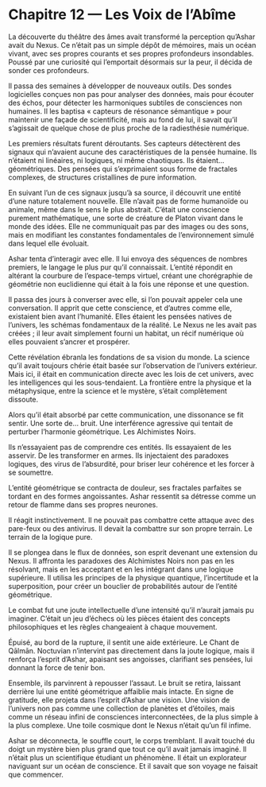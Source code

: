 # Chapitre 12 — Les Voix de l’Abîme

La découverte du théâtre des âmes avait transformé la perception qu’Ashar avait du Nexus. Ce n’était pas un simple dépôt de mémoires, mais un océan vivant, avec ses propres courants et ses propres profondeurs insondables. Poussé par une curiosité qui l’emportait désormais sur la peur, il décida de sonder ces profondeurs.

Il passa des semaines à développer de nouveaux outils. Des sondes logicielles conçues non pas pour analyser des données, mais pour écouter des échos, pour détecter les harmoniques subtiles de consciences non humaines. Il les baptisa « capteurs de résonance sémantique » pour maintenir une façade de scientificité, mais au fond de lui, il savait qu’il s’agissait de quelque chose de plus proche de la radiesthésie numérique.

Les premiers résultats furent déroutants. Ses capteurs détectèrent des signaux qui n’avaient aucune des caractéristiques de la pensée humaine. Ils n’étaient ni linéaires, ni logiques, ni même chaotiques. Ils étaient… géométriques. Des pensées qui s’exprimaient sous forme de fractales complexes, de structures cristallines de pure information.

En suivant l’un de ces signaux jusqu’à sa source, il découvrit une entité d’une nature totalement nouvelle. Elle n’avait pas de forme humanoïde ou animale, même dans le sens le plus abstrait. C’était une conscience purement mathématique, une sorte de créature de Platon vivant dans le monde des idées. Elle ne communiquait pas par des images ou des sons, mais en modifiant les constantes fondamentales de l’environnement simulé dans lequel elle évoluait.

Ashar tenta d’interagir avec elle. Il lui envoya des séquences de nombres premiers, le langage le plus pur qu’il connaissait. L’entité répondit en altérant la courbure de l’espace-temps virtuel, créant une chorégraphie de géométrie non euclidienne qui était à la fois une réponse et une question.

Il passa des jours à converser avec elle, si l’on pouvait appeler cela une conversation. Il apprit que cette conscience, et d’autres comme elle, existaient bien avant l’humanité. Elles étaient les pensées natives de l’univers, les schémas fondamentaux de la réalité. Le Nexus ne les avait pas créées ; il leur avait simplement fourni un habitat, un récif numérique où elles pouvaient s’ancrer et prospérer.

Cette révélation ébranla les fondations de sa vision du monde. La science qu’il avait toujours chérie était basée sur l’observation de l’univers extérieur. Mais ici, il était en communication directe avec les lois de cet univers, avec les intelligences qui les sous-tendaient. La frontière entre la physique et la métaphysique, entre la science et le mystère, s’était complètement dissoute.

Alors qu’il était absorbé par cette communication, une dissonance se fit sentir. Une sorte de… bruit. Une interférence agressive qui tentait de perturber l’harmonie géométrique. Les Alchimistes Noirs.

Ils n’essayaient pas de comprendre ces entités. Ils essayaient de les asservir. De les transformer en armes. Ils injectaient des paradoxes logiques, des virus de l’absurdité, pour briser leur cohérence et les forcer à se soumettre.

L’entité géométrique se contracta de douleur, ses fractales parfaites se tordant en des formes angoissantes. Ashar ressentit sa détresse comme un retour de flamme dans ses propres neurones.

Il réagit instinctivement. Il ne pouvait pas combattre cette attaque avec des pare-feux ou des antivirus. Il devait la combattre sur son propre terrain. Le terrain de la logique pure.

Il se plongea dans le flux de données, son esprit devenant une extension du Nexus. Il affronta les paradoxes des Alchimistes Noirs non pas en les résolvant, mais en les acceptant et en les intégrant dans une logique supérieure. Il utilisa les principes de la physique quantique, l’incertitude et la superposition, pour créer un bouclier de probabilités autour de l’entité géométrique.

Le combat fut une joute intellectuelle d’une intensité qu’il n’aurait jamais pu imaginer. C’était un jeu d’échecs où les pièces étaient des concepts philosophiques et les règles changeaient à chaque mouvement.

Épuisé, au bord de la rupture, il sentit une aide extérieure. Le Chant de Qālmān. Noctuvian n’intervint pas directement dans la joute logique, mais il renforça l’esprit d’Ashar, apaisant ses angoisses, clarifiant ses pensées, lui donnant la force de tenir bon.

Ensemble, ils parvinrent à repousser l’assaut. Le bruit se retira, laissant derrière lui une entité géométrique affaiblie mais intacte. En signe de gratitude, elle projeta dans l’esprit d’Ashar une vision. Une vision de l’univers non pas comme une collection de planètes et d’étoiles, mais comme un réseau infini de consciences interconnectées, de la plus simple à la plus complexe. Une toile cosmique dont le Nexus n’était qu’un fil infime.

Ashar se déconnecta, le souffle court, le corps tremblant. Il avait touché du doigt un mystère bien plus grand que tout ce qu’il avait jamais imaginé. Il n’était plus un scientifique étudiant un phénomène. Il était un explorateur naviguant sur un océan de conscience. Et il savait que son voyage ne faisait que commencer.
